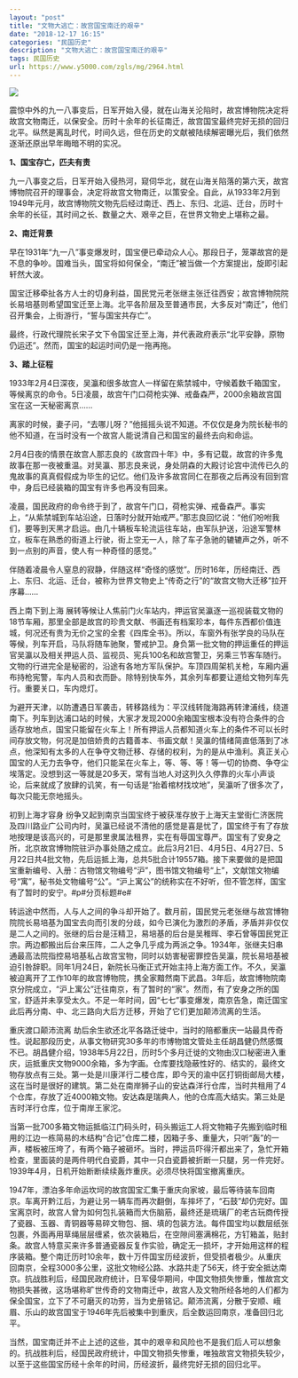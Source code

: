 ```yaml
---
layout: "post"
title: "文物大逃亡：故宫国宝南迁的艰辛"
date: "2018-12-17 16:15"
categories: "民国历史"
description: "文物大逃亡：故宫国宝南迁的艰辛"
tags: 民国历史
url: https://www.y5000.com/zgls/mg/2964.html
---
```






![](https://img.y5000.com/uploads/allimg/160725/4-160H51233025I.jpg)

震惊中外的九一八事变后，日军开始入侵，就在山海关沦陷时，故宫博物院决定将故宫文物南迁，以保安全。历时十余年的长征南迁，故宫国宝最终完好无损的回归北平。纵然是离乱时代，时间久远，但在历史的文献被陆续解密曝光后，我们依然逐渐还原出早年晦暗不明的实况。

**1、国宝存亡，匹夫有责**

九一八事变之后，日军开始入侵热河，窥伺华北，就在山海关陷落的第六天，故宫博物院召开的理事会，决定将故宫文物南迁，以策安全。自此，从1933年2月到1949年元月，故宫博物院文物先后经过南迁、西上、东归、北运、迁台，历时十余年的长征，其时间之长、数量之大、艰辛之巨，在世界文物史上堪称之最。

**2、南迁背景**

早在1931年“九一八”事变爆发时，国宝便已牵动众人心。那段日子，笼罩故宫的是不息的争吵。国难当头，国宝将如何保全，“南迁”被当做一个方案提出，旋即引起轩然大波。

国宝迁移牵扯各方人士的切身利益，国民党元老张继主张迁往西安；故宫博物院院长易培基则希望国宝迁至上海。北平各阶层及至普通市民，大多反对“南迁”，他们召开集会，上街游行，“誓与国宝共存亡”。

最终，行政代理院长宋子文下令国宝迁至上海，并代表政府表示“北平安静，原物仍运还”。然而，国宝的起运时间仍是一拖再拖。

**3、踏上征程**

1933年2月4日深夜，吴瀛和很多故宫人一样留在紫禁城中，守候着数千箱国宝，等候离京的命令。5日凌晨，故宫午门口荷枪实弹、戒备森严，2000余箱故宫国宝在这一天秘密离京……

离家的时候，妻子问，“去哪儿呀？”他摇摇头说不知道。不仅仅是身为院长秘书的他不知道，在当时没有一个故宫人能说清自己和国宝的最终去向和命运。

2月4日夜的情景在故宫人那志良的《故宫四十年》中，多有记载，故宫的许多鬼故事在那一夜被重温。对吴瀛、那志良来说，身处阴森的大殿讨论宫中流传已久的鬼故事的真真假假成为毕生的记忆。他们及许多故宫同仁在那夜之后再没有回到宫中，身后已经装箱的国宝有许多也再没有回来。

凌晨，国民政府的命令终于到了，故宫午门口，荷枪实弹、戒备森严。事实上，“从紫禁城到车站沿途，日落时分就开始戒严。”那志良回忆说：“他们吩咐我们，要等到天黑才启运。由几十辆板车轮流运往车站，由军队护送，沿途军警林立，板车在熟悉的街道上行驶，街上空无一人，除了车子急驰的辘辘声之外，听不到一点别的声音，使人有一种奇怪的感觉。”

伴随着凌晨令人窒息的寂静，伴随这样“奇怪的感觉”。历时16年，历经南迁、西上、东归、北运、迁台，被称为世界文物史上“传奇之行”的“故宫文物大迁移”拉开序幕……

西上南下到上海
展转等候让人焦前门火车站内，押运官吴瀛逐一巡视装载文物的18节车厢，那里全部是故宫的珍贵文献、书画还有档案珍本，每件东西都价值连城，何况还有贵为无价之宝的全套《四库全书》。所以，车窗外有张学良的马队在等候，列车开启，马队将随车驰聚，警戒护卫。身负第一批文物的押运重任的押运官吴瀛以及相关押运人员、监视员、宪兵100名和故宫警卫，另乘三节客车随行。文物的行进完全是秘密的，沿途有各地方军队保护。车顶四周架机关枪，车厢内遍布持枪宪警，车内人员和衣而卧。除特别快车外，其余列车都要让道给文物列车先行。重要关口，车内熄灯。

为避开天津，以防遭遇日军袭击，转移路线为：平汉线转陇海路再转津浦线，绕道南下。列车到达浦口站的时候，大家才发现2000余箱国宝根本没有符合条件的合适存放地点，国宝只能留在火车上！所有押运人员都知道火车上的条件不可以长时间存放文物，何况是加倍娇贵的古籍善本、书画文献！吴瀛的情绪简直低落到了冰点，他深知有太多的人在争夺文物迁移、存储的权利，为的是从中渔利。真正关心国宝的人无力去争夺，他们只能呆在火车上，等、等、等！等一切的协商、争夺尘埃落定。没想到这一等就是20多天，常有当地人对这列久久停靠的火车小声谈论，后来就成了放肆的讥笑，有一句话是“抬着棺材找坟地”，吴瀛听了很多次了，每次只能无奈地摇头。

初到上海才容身
纷争又起到南京当国宝终于被获准存放于上海天主堂街仁济医院及四川路业广公司内时，吴瀛已经说不清他的感觉是喜是忧了，国宝终于有了存放地按理是该高兴的，可是那里隶属法租界，实在有辱国宝尊严。国宝有了安身之所，北京故宫博物院驻沪办事处随之成立。此后3月21日、4月5日、4月27日、5月22日共4批文物，先后运抵上海，总共5批合计19557箱。接下来要做的是把国宝重新编号、入册：古物馆文物编号“沪”，图书馆文物编号“上”，文献馆文物编号“寓”，秘书处文物编号“公”。“沪上寓公”的统称实在不好听，但不管怎样，国宝有了暂时的安宁。#p#分页标题#e#

转运途中然而，人与人之间的争斗却开始了。数月前，国民党元老张继与故宫博物院院长易培基为国宝去向而引发的分歧，如今已演化为激烈的矛盾，矛盾并非仅仅是二人之间的。张继的后台是汪精卫，易培基的后台是吴稚晖、李石曾等国民党正宗。两边都搬出后台来压阵，二人之争几乎成为两派之争。1934年，张继夫妇串通最高法院指控易培基私占故宫宝物，同时以妨害秘密罪控告吴瀛，院长易培基被迫引咎辞职。同年1月24日，新院长马衡正式开始主持上海方面工作。不久，吴瀛被迫离开了工作10年的故宫博物院，携全家黯然南下武昌。3年后，故宫博物院南京分院成立，“沪上寓公”迁往南京，有了暂时的“家”。然而，有了安身之所的国宝，舒适并未享受太久。不足一年时间，因“七七”事变爆发，南京告急，南迁国宝此后再分南、中、北三路向大后方迁移，开始了它们更加颠沛流离的生活。

重庆渡口颠沛流离
劫后余生欲还北平各路迁徙中，当时的陪都重庆一站最具传奇性。说起那段历史，从事文物研究30多年的市博物馆文管处主任胡昌健仍然感慨不已。胡昌健介绍，1938年5月22日，历时5个多月迁徙的文物由汉口秘密进入重庆，运抵重庆文物9000余箱，多为字画。仓库要找隐蔽性好的、结实的，最终文物存放点有三处。第一处是川康洋行二楼仓库，即今天的渝中区打铜街邮局大楼，这在当时是很好的建筑。第二处在南岸狮子山的安达森洋行仓库，当时共租用了4个仓库，存放了近4000箱文物。安达森是瑞典人，他的仓库高大结实。第三处是吉时洋行仓库，位于南岸王家沱。

当第一批700多箱文物运抵临江门码头时，码头搬运工人将文物箱子先搬到临时租用的江边一栋简易的木结构“合记”仓库二楼，因箱子多、重量大，只听“轰”的一声，楼板被压垮了，有两个箱子被砸坏。当时，押运员吓得汗都出来了，急忙开箱检查，里面装的是两件明代白瓷爵，其中一只白瓷爵被折断一只腿，另一件完好。1939年4月，日机开始断断续续轰炸重庆。必须尽快将国宝撤离重庆。

1947年，漂泊多年命运坎坷的故宫国宝汇集于重庆向家坡，最后等待装车回南京。车离开黔江后，为避让另一辆车而再次翻倒，车摔坏了，“石鼓”却仍完好。国宝离京时，故宫人曾为如何包扎装箱而大伤脑筋，最终还是琉璃厂的老古玩商传授了瓷器、玉器、青铜器等易碎文物包、捆、填的包装方法。每件国宝均以数层纸张包裹，外面再用草绳层层缠紧，依次装箱后，在空隙间塞满棉花，方钉箱盖，贴封条。故宫人特意买来许多普通瓷器反复作实验，确定无一损坏，才开始用这样的程序装箱。整个南迁历时10余年，数十万件国宝历经波折，但受损者极少。从重庆回南京，全程3000多公里，这批文物经公路、水路共走了56天，终于安全抵达南京。抗战胜利后，经国民政府统计，日军侵华期间，中国文物损失惨重，惟故宫文物损失甚微，这场堪称旷世传奇的文物南迁中，故宫人及文物所经各地的人们都为保全国宝，立下了不可磨灭的功劳，当为史册铭记。颠沛流离，分散于安顺、峨眉、乐山的故宫国宝于1946年先后被集中到重庆，后全数运回南京，准备回归北平。

当然，国宝南迁并不止上述的这些，其中的艰辛和风险也不是我们后人可以想象的。抗战胜利后，经国民政府统计，中国文物损失惨重，唯独故宫文物损失较少，以至于这些国宝历经十余年的时间，历经波折，最终完好无损的回归北平。
